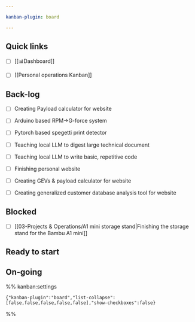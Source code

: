 ```yaml
---

kanban-plugin: board

---
```


## Quick links

- [ ] [[📊Dashboard]]
- [ ] [[Personal operations Kanban]]


## Back-log

- [ ] Creating Payload calculator for website
- [ ] Arduino based RPM->G-force system
- [ ] Pytorch based spegetti print detector
- [ ] Teaching local LLM to digest large technical document
- [ ] Teaching local LLM to write basic, repetitive code
- [ ] Finishing personal website
- [ ] Creating GEVs & payload calculator for website
- [ ] Creating generalized customer database analysis tool for website


## Blocked

- [ ] [[03-Projects & Operations/A1 mini storage stand|Finishing the storage stand for the Bambu A1 mini]]


## Ready to start



## On-going





%% kanban:settings
```
{"kanban-plugin":"board","list-collapse":[false,false,false,false,false],"show-checkboxes":false}
```
%%